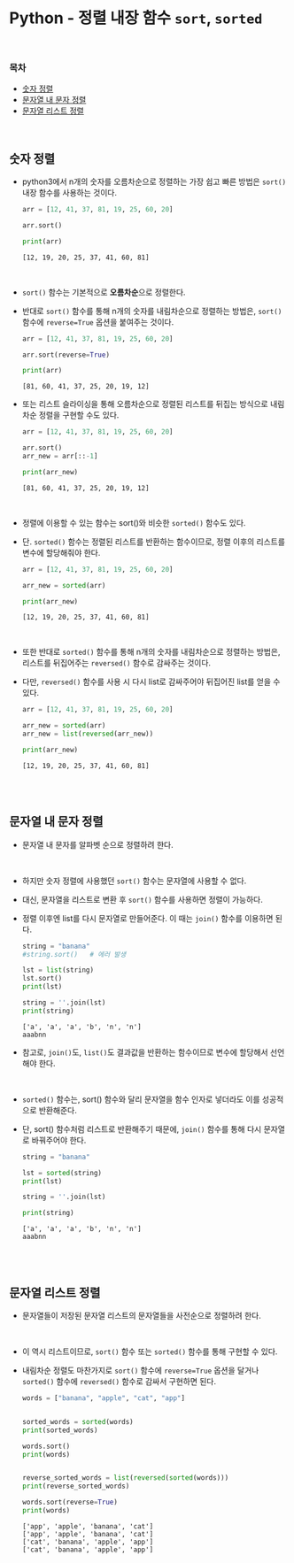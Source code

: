 # Python - 정렬 내장 함수 <code>sort</code>, <code>sorted</code>

<br/>

### 목차

- <a href="https://github.com/SangYoonLee1231/TIL/blob/main/Python/python_sort.md#%EC%88%AB%EC%9E%90-%EC%A0%95%EB%A0%AC">숫자 정렬</a>
- <a href="https://github.com/SangYoonLee1231/TIL/blob/main/Python/python_sort.md#%EB%AC%B8%EC%9E%90%EC%97%B4-%EB%82%B4-%EB%AC%B8%EC%9E%90-%EC%A0%95%EB%A0%AC">문자열 내 문자 정렬</a>
- <a href="https://github.com/SangYoonLee1231/TIL/blob/main/Python/python_sort.md#%EB%AC%B8%EC%9E%90%EC%97%B4-%EB%A6%AC%EC%8A%A4%ED%8A%B8-%EC%A0%95%EB%A0%AC">문자열 리스트 정렬</a>

<br/>

## 숫자 정렬

- python3에서 n개의 숫자를 오름차순으로 정렬하는 가장 쉽고 빠른 방법은 <code>sort()</code> 내장 함수를 사용하는 것이다.

  ```python
  arr = [12, 41, 37, 81, 19, 25, 60, 20]

  arr.sort()

  print(arr)
  ```

  ```
  [12, 19, 20, 25, 37, 41, 60, 81]
  ```

<br/>

- <code>sort()</code> 함수는 기본적으로 <strong>오름차순</strong>으로 정렬한다.

* 반대로 <code>sort()</code> 함수를 통해 n개의 숫자를 내림차순으로 정렬하는 방법은, <code>sort()</code> 함수에 <code>reverse=True</code> 옵션을 붙여주는 것이다.

  ```python
  arr = [12, 41, 37, 81, 19, 25, 60, 20]

  arr.sort(reverse=True)

  print(arr)
  ```

  ```
  [81, 60, 41, 37, 25, 20, 19, 12]
  ```

* 또는 리스트 슬라이싱을 통해 오름차순으로 정렬된 리스트를 뒤집는 방식으로 내림차순 정렬을 구현할 수도 있다.

  ```python
  arr = [12, 41, 37, 81, 19, 25, 60, 20]

  arr.sort()
  arr_new = arr[::-1]

  print(arr_new)
  ```

  ```
  [81, 60, 41, 37, 25, 20, 19, 12]
  ```

<br/>

- 정렬에 이용할 수 있는 함수는 sort()와 비슷한 <code>sorted()</code> 함수도 있다.

- 단. <code>sorted()</code> 함수는 정렬된 리스트를 반환하는 함수이므로, 정렬 이후의 리스트를 변수에 할당해줘야 한다.

  ```python
  arr = [12, 41, 37, 81, 19, 25, 60, 20]

  arr_new = sorted(arr)

  print(arr_new)
  ```

  ```
  [12, 19, 20, 25, 37, 41, 60, 81]
  ```

<br/>

- 또한 반대로 <code>sorted()</code> 함수를 통해 n개의 숫자를 내림차순으로 정렬하는 방법은, 리스트를 뒤집어주는 <code>reversed()</code> 함수로 감싸주는 것이다.

* 다만, <code>reversed()</code> 함수를 사용 시 다시 list로 감싸주어야 뒤집어진 list를 얻을 수 있다.

  ```python
  arr = [12, 41, 37, 81, 19, 25, 60, 20]

  arr_new = sorted(arr)
  arr_new = list(reversed(arr_new))

  print(arr_new)
  ```

  ```
  [12, 19, 20, 25, 37, 41, 60, 81]
  ```

<br/><br/>

## 문자열 내 문자 정렬

- 문자열 내 문자를 알파벳 순으로 정렬하려 한다.

<br/>

- 하지만 숫자 정렬에 사용했던 <code>sort()</code> 함수는 문자열에 사용할 수 없다.

* 대신, 문자열을 리스트로 변환 후 <code>sort()</code> 함수를 사용하면 정렬이 가능하다.

* 정렬 이후엔 list를 다시 문자열로 만들어준다. 이 때는 <code>join()</code> 함수를 이용하면 된다.

  ```python
  string = "banana"
  #string.sort()   # 에러 발생

  lst = list(string)
  lst.sort()
  print(lst)

  string = ''.join(lst)
  print(string)
  ```

  ```
  ['a', 'a', 'a', 'b', 'n', 'n']
  aaabnn
  ```

- 참고로, <code>join()</code>도, <code>list()</code>도 결과값을 반환하는 함수이므로 변수에 할당해서 선언해야 한다.

<br/>

- <code>sorted()</code> 함수는, sort() 함수와 달리 문자열을 함수 인자로 넣더라도 이를 성공적으로 반환해준다.

* 단, sort() 함수처럼 리스트로 반환해주기 때문에, <code>join()</code> 함수를 통해 다시 문자열로 바꿔주어야 한다.

  ```python
  string = "banana"

  lst = sorted(string)
  print(lst)

  string = ''.join(lst)

  print(string)
  ```

  ```
  ['a', 'a', 'a', 'b', 'n', 'n']
  aaabnn
  ```

<br/><br/>

## 문자열 리스트 정렬

- 문자열들이 저장된 문자열 리스트의 문자열들을 사전순으로 정렬하려 한다.

<br/>

- 이 역시 리스트이므로, <code>sort()</code> 함수 또는 <code>sorted()</code> 함수를 통해 구현할 수 있다.

* 내림차순 정렬도 마찬가지로 <code>sort()</code> 함수에 <code>reverse=True</code> 옵션을 달거나 <code>sorted()</code> 함수에 <code>reversed()</code> 함수로 감싸서 구현하면 된다.

  ```python
  words = ["banana", "apple", "cat", "app"]


  sorted_words = sorted(words)
  print(sorted_words)

  words.sort()
  print(words)


  reverse_sorted_words = list(reversed(sorted(words)))
  print(reverse_sorted_words)

  words.sort(reverse=True)
  print(words)
  ```

  ```
  ['app', 'apple', 'banana', 'cat']
  ['app', 'apple', 'banana', 'cat']
  ['cat', 'banana', 'apple', 'app']
  ['cat', 'banana', 'apple', 'app']
  ```
